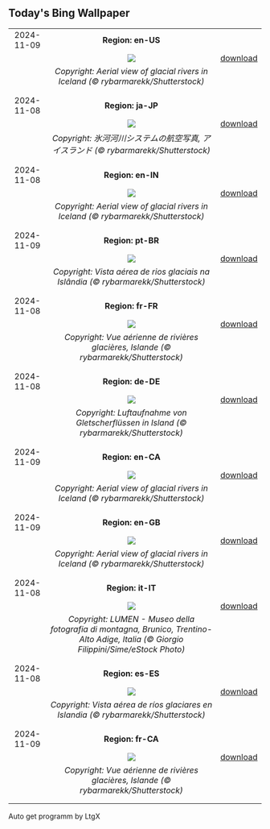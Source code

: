 ## Today's Bing Wallpaper
|      |      |      |
| :----: | :----: | :----: |
|2024-11-09|**Region: en-US**||
||![](https://www.bing.com/th?id=OHR.GlacialRivers_EN-US4356459123_UHD.jpg&pid=hp&w=1152&h=648&rs=1&c=4)| [download](https://www.bing.com/th?id=OHR.GlacialRivers_EN-US4356459123_UHD.jpg)|
||*Copyright: Aerial view of glacial rivers in Iceland (© rybarmarekk/Shutterstock)*
||
|||
|2024-11-08|**Region: ja-JP**||
||![](https://www.bing.com/th?id=OHR.GlacialRivers_JA-JP1694776093_UHD.jpg&pid=hp&w=1152&h=648&rs=1&c=4)| [download](https://www.bing.com/th?id=OHR.GlacialRivers_JA-JP1694776093_UHD.jpg)|
||*Copyright: 氷河河川システムの航空写真, アイスランド (© rybarmarekk/Shutterstock)*
||
|||
|2024-11-08|**Region: en-IN**||
||![](https://www.bing.com/th?id=OHR.GlacialRivers_EN-IN8184240040_UHD.jpg&pid=hp&w=1152&h=648&rs=1&c=4)| [download](https://www.bing.com/th?id=OHR.GlacialRivers_EN-IN8184240040_UHD.jpg)|
||*Copyright: Aerial view of glacial rivers in Iceland (© rybarmarekk/Shutterstock)*
||
|||
|2024-11-09|**Region: pt-BR**||
||![](https://www.bing.com/th?id=OHR.GlacialRivers_PT-BR2577171994_UHD.jpg&pid=hp&w=1152&h=648&rs=1&c=4)| [download](https://www.bing.com/th?id=OHR.GlacialRivers_PT-BR2577171994_UHD.jpg)|
||*Copyright: Vista aérea de rios glaciais na Islândia (© rybarmarekk/Shutterstock)*
||
|||
|2024-11-08|**Region: fr-FR**||
||![](https://www.bing.com/th?id=OHR.GlacialRivers_FR-FR7112624449_UHD.jpg&pid=hp&w=1152&h=648&rs=1&c=4)| [download](https://www.bing.com/th?id=OHR.GlacialRivers_FR-FR7112624449_UHD.jpg)|
||*Copyright: Vue aérienne de rivières glacières, Islande (© rybarmarekk/Shutterstock)*
||
|||
|2024-11-08|**Region: de-DE**||
||![](https://www.bing.com/th?id=OHR.GlacialRivers_DE-DE4755000150_UHD.jpg&pid=hp&w=1152&h=648&rs=1&c=4)| [download](https://www.bing.com/th?id=OHR.GlacialRivers_DE-DE4755000150_UHD.jpg)|
||*Copyright: Luftaufnahme von Gletscherflüssen in Island (© rybarmarekk/Shutterstock)*
||
|||
|2024-11-09|**Region: en-CA**||
||![](https://www.bing.com/th?id=OHR.GlacialRivers_EN-CA4120798939_UHD.jpg&pid=hp&w=1152&h=648&rs=1&c=4)| [download](https://www.bing.com/th?id=OHR.GlacialRivers_EN-CA4120798939_UHD.jpg)|
||*Copyright: Aerial view of glacial rivers in Iceland (© rybarmarekk/Shutterstock)*
||
|||
|2024-11-09|**Region: en-GB**||
||![](https://www.bing.com/th?id=OHR.GlacialRivers_EN-GB5304818935_UHD.jpg&pid=hp&w=1152&h=648&rs=1&c=4)| [download](https://www.bing.com/th?id=OHR.GlacialRivers_EN-GB5304818935_UHD.jpg)|
||*Copyright: Aerial view of glacial rivers in Iceland (© rybarmarekk/Shutterstock)*
||
|||
|2024-11-08|**Region: it-IT**||
||![](https://www.bing.com/th?id=OHR.TrentinoAltoBolzanoMerano_IT-IT4259043530_UHD.jpg&pid=hp&w=1152&h=648&rs=1&c=4)| [download](https://www.bing.com/th?id=OHR.TrentinoAltoBolzanoMerano_IT-IT4259043530_UHD.jpg)|
||*Copyright: LUMEN - Museo della fotografia di montagna, Brunico, Trentino-Alto Adige, Italia (© Giorgio Filippini/Sime/eStock Photo)*
||
|||
|2024-11-08|**Region: es-ES**||
||![](https://www.bing.com/th?id=OHR.GlacialRivers_ES-ES2177236307_UHD.jpg&pid=hp&w=1152&h=648&rs=1&c=4)| [download](https://www.bing.com/th?id=OHR.GlacialRivers_ES-ES2177236307_UHD.jpg)|
||*Copyright: Vista aérea de ríos glaciares en Islandia (© rybarmarekk/Shutterstock)*
||
|||
|2024-11-09|**Region: fr-CA**||
||![](https://www.bing.com/th?id=OHR.GlacialRivers_FR-CA0752665612_UHD.jpg&pid=hp&w=1152&h=648&rs=1&c=4)| [download](https://www.bing.com/th?id=OHR.GlacialRivers_FR-CA0752665612_UHD.jpg)|
||*Copyright: Vue aérienne de rivières glacières, Islande (© rybarmarekk/Shutterstock)*
||
|||

Auto get programm by LtgX

